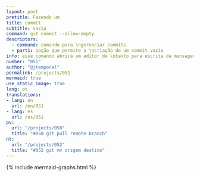 ```yaml
---
layout: post
pretitle: Fazendo um 
title: commit
subtitle: vazio
command: git commit --allow-empty
descriptors:
  - command: comando para \ngerenciar commits
  - part1: opção que permite a \ncriação de um commit vazio
info: esse comando abrirá um editor de \ntexto para escrita da mensagem de commit
number: "051"
author: "@jtemporal"
permalink: /projects/051
mermaid: true
use_static_image: true
lang: pt
translations:
- lang: en
  url: /en/051
- lang: es
  url: /es/051
pv:
  url: "/projects/050"
  title: "#050 git pull remote branch"
nt:
  url: "/projects/052"
  title: "#052 git mv origem destino"
---
```


{% include mermaid-graphs.html %}
